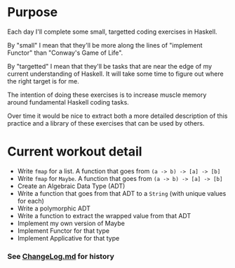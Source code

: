 # Purpose

Each day I'll complete some small, targetted coding exercises in Haskell.

By "small" I mean that they'll be more along the lines of "implement Functor"
than "Conway's Game of Life".

By "targetted" I mean that they'll be tasks that are near the edge of my current
understanding of Haskell. It will take some time to figure out where the right
target is for me.

The intention of doing these exercises is to increase muscle memory around
fundamental Haskell coding tasks.

Over time it would be nice to extract both a more detailed description of this
practice and a library of these exercises that can be used by others.

# Current workout detail

- Write `fmap` for a list. A function that goes from `(a -> b) -> [a] -> [b]`
- Write `fmap` for `Maybe`. A function that goes from `(a -> b) -> [a] -> [b]`
- Create an Algebraic Data Type (ADT)
- Write a function that goes from that ADT to a `String` (with unique values for
  each)
- Write a polymorphic ADT
- Write a function to extract the wrapped value from that ADT
- Implement my own version of Maybe
- Implement Functor for that type
- Implement Applicative for that type

### See [ChangeLog.md](ChangeLog.md) for history
